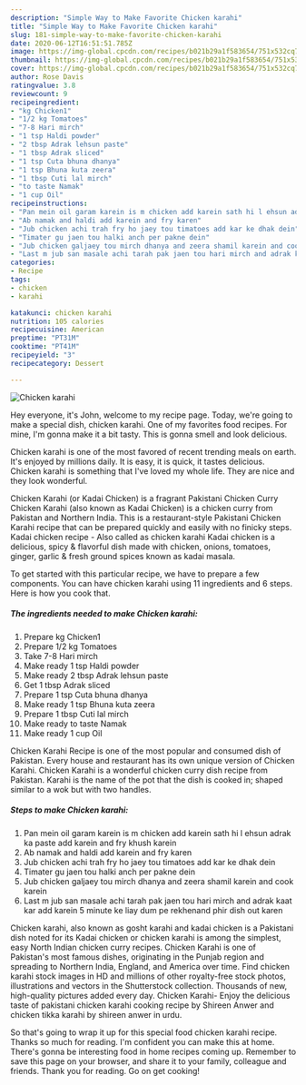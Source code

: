 ```yaml
---
description: "Simple Way to Make Favorite Chicken karahi"
title: "Simple Way to Make Favorite Chicken karahi"
slug: 181-simple-way-to-make-favorite-chicken-karahi
date: 2020-06-12T16:51:51.785Z
image: https://img-global.cpcdn.com/recipes/b021b29a1f583654/751x532cq70/chicken-karahi-recipe-main-photo.jpg
thumbnail: https://img-global.cpcdn.com/recipes/b021b29a1f583654/751x532cq70/chicken-karahi-recipe-main-photo.jpg
cover: https://img-global.cpcdn.com/recipes/b021b29a1f583654/751x532cq70/chicken-karahi-recipe-main-photo.jpg
author: Rose Davis
ratingvalue: 3.8
reviewcount: 9
recipeingredient:
- "kg Chicken1"
- "1/2 kg Tomatoes"
- "7-8 Hari mirch"
- "1 tsp Haldi powder"
- "2 tbsp Adrak lehsun paste"
- "1 tbsp Adrak sliced"
- "1 tsp Cuta bhuna dhanya"
- "1 tsp Bhuna kuta zeera"
- "1 tbsp Cuti lal mirch"
- "to taste Namak"
- "1 cup Oil"
recipeinstructions:
- "Pan mein oil garam karein is m chicken add karein sath hi l ehsun adrak ka paste add karein and fry khush karein"
- "Ab namak and haldi add karein and fry karen"
- "Jub chicken achi trah fry ho jaey tou timatoes add kar ke dhak dein"
- "Timater gu jaen tou halki anch per pakne dein"
- "Jub chicken galjaey tou mirch dhanya and zeera shamil karein and cook karein"
- "Last m jub san masale achi tarah pak jaen tou hari mirch and adrak kaat kar add karein 5 minute ke liay dum pe rekhenand phir dish out karen"
categories:
- Recipe
tags:
- chicken
- karahi

katakunci: chicken karahi 
nutrition: 105 calories
recipecuisine: American
preptime: "PT31M"
cooktime: "PT41M"
recipeyield: "3"
recipecategory: Dessert

---
```



![Chicken karahi](https://img-global.cpcdn.com/recipes/b021b29a1f583654/751x532cq70/chicken-karahi-recipe-main-photo.jpg)

Hey everyone, it's John, welcome to my recipe page. Today, we're going to make a special dish, chicken karahi. One of my favorites food recipes. For mine, I'm gonna make it a bit tasty. This is gonna smell and look delicious.

Chicken karahi is one of the most favored of recent trending meals on earth. It's enjoyed by millions daily. It is easy, it is quick, it tastes delicious. Chicken karahi is something that I've loved my whole life. They are nice and they look wonderful.

Chicken Karahi (or Kadai Chicken) is a fragrant Pakistani Chicken Curry Chicken Karahi (also known as Kadai Chicken) is a chicken curry from Pakistan and Northern India. This is a restaurant-style Pakistani Chicken Karahi recipe that can be prepared quickly and easily with no finicky steps. Kadai chicken recipe - Also called as chicken karahi Kadai chicken is a delicious, spicy &amp; flavorful dish made with chicken, onions, tomatoes, ginger, garlic &amp; fresh ground spices known as kadai masala.


To get started with this particular recipe, we have to prepare a few components. You can have chicken karahi using 11 ingredients and 6 steps. Here is how you cook that.

<!--inarticleads1-->

##### The ingredients needed to make Chicken karahi:

1. Prepare kg Chicken1
1. Prepare 1/2 kg Tomatoes
1. Take 7-8 Hari mirch
1. Make ready 1 tsp Haldi powder
1. Make ready 2 tbsp Adrak lehsun paste
1. Get 1 tbsp Adrak sliced
1. Prepare 1 tsp Cuta bhuna dhanya
1. Make ready 1 tsp Bhuna kuta zeera
1. Prepare 1 tbsp Cuti lal mirch
1. Make ready to taste Namak
1. Make ready 1 cup Oil


Chicken Karahi Recipe is one of the most popular and consumed dish of Pakistan. Every house and restaurant has its own unique version of Chicken Karahi. Chicken Karahi is a wonderful chicken curry dish recipe from Pakistan. Karahi is the name of the pot that the dish is cooked in; shaped similar to a wok but with two handles. 

<!--inarticleads2-->

##### Steps to make Chicken karahi:

1. Pan mein oil garam karein is m chicken add karein sath hi l ehsun adrak ka paste add karein and fry khush karein
1. Ab namak and haldi add karein and fry karen
1. Jub chicken achi trah fry ho jaey tou timatoes add kar ke dhak dein
1. Timater gu jaen tou halki anch per pakne dein
1. Jub chicken galjaey tou mirch dhanya and zeera shamil karein and cook karein
1. Last m jub san masale achi tarah pak jaen tou hari mirch and adrak kaat kar add karein 5 minute ke liay dum pe rekhenand phir dish out karen


Chicken karahi, also known as gosht karahi and kadai chicken is a Pakistani dish noted for its Kadai chicken or chicken karahi is among the simplest, easy North Indian chicken curry recipes. Chicken Karahi is one of Pakistan&#39;s most famous dishes, originating in the Punjab region and spreading to Northern India, England, and America over time. Find chicken karahi stock images in HD and millions of other royalty-free stock photos, illustrations and vectors in the Shutterstock collection. Thousands of new, high-quality pictures added every day. Chicken Karahi- Enjoy the delicious taste of pakistani chicken karahi cooking recipe by Shireen Anwer and chicken tikka karahi by shireen anwer in urdu. 

So that's going to wrap it up for this special food chicken karahi recipe. Thanks so much for reading. I'm confident you can make this at home. There's gonna be interesting food in home recipes coming up. Remember to save this page on your browser, and share it to your family, colleague and friends. Thank you for reading. Go on get cooking!

